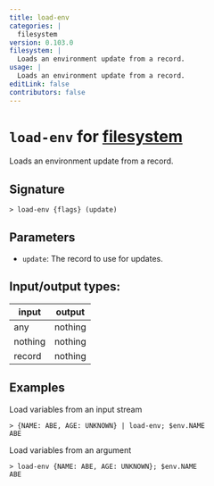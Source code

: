 ```yaml
---
title: load-env
categories: |
  filesystem
version: 0.103.0
filesystem: |
  Loads an environment update from a record.
usage: |
  Loads an environment update from a record.
editLink: false
contributors: false
---
```

<!-- This file is automatically generated. Please edit the command in https://github.com/nushell/nushell instead. -->

# `load-env` for [filesystem](/commands/categories/filesystem.md)

<div class='command-title'>Loads an environment update from a record.</div>

## Signature

```> load-env {flags} (update)```

## Parameters

 -  `update`: The record to use for updates.


## Input/output types:

| input   | output  |
| ------- | ------- |
| any     | nothing |
| nothing | nothing |
| record  | nothing |
## Examples

Load variables from an input stream
```nu
> {NAME: ABE, AGE: UNKNOWN} | load-env; $env.NAME
ABE
```

Load variables from an argument
```nu
> load-env {NAME: ABE, AGE: UNKNOWN}; $env.NAME
ABE
```
